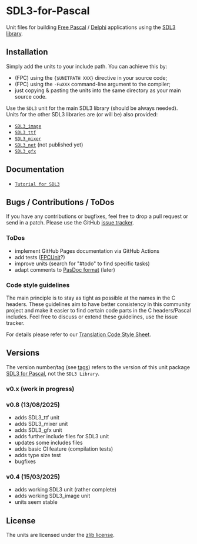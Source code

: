 # SDL3-for-Pascal

Unit files for building
[Free Pascal](https://freepascal.org/) / [Delphi](https://www.embarcadero.com/products/delphi) applications
using the [SDL3 library](https://libsdl.org).

## Installation

Simply add the units to your include path. You can achieve this by:
 - (FPC) using the `{$UNITPATH XXX}` directive in your source code;
 - (FPC) using the `-FuXXX` command-line argument to the compiler;
 - just copying & pasting the units into the same directory as your main source code.

Use the `SDL3` unit for the main SDL3 library (should be always needed). Units for the other SDL3 libraries are (or will be) also provided:
 - [`SDL3_image`](https://github.com/libsdl-org/SDL_image)
 - [`SDL3_ttf`](https://github.com/libsdl-org/SDL_ttf)
 - [`SDL3_mixer`](https://github.com/libsdl-org/SDL_mixer)
 - [`SDL3_net`](https://github.com/libsdl-org/SDL_net) (not published yet)
 - [`SDL3_gfx`](https://github.com/sabdul-khabir/SDL3_gfx)

## Documentation

- [`Tutorial for SDL3`](https://www.freepascal-meets-sdl.net/sdl-tutorials/)

## Bugs / Contributions / ToDos

If you have any contributions or bugfixes, feel free to drop a pull request or send in a patch.
Please use the GitHub [issue tracker](https://github.com/PascalGameDevelopment/SDL3-for-Pascal/issues).

### ToDos

- implement GitHub Pages documentation via GitHub Actions
- add tests ([FPCUnit](https://wiki.freepascal.org/fpcunit)?)
- improve units (search for "#todo" to find specific tasks)
- adapt comments to [PasDoc format](https://pasdoc.github.io) (later)

### Code style guidelines

The main principle is to stay as tight as possible at the names in the C headers.
These guidelines aim to have better consistency in this community project and make
it easier to find certain code parts in the C headers/Pascal includes. Feel free
to discuss or extend these guidelines, use the issue tracker.

For details please refer to our [Translation Code Style Sheet](STYLESHEET.md).

## Versions

The version number/tag (see [tags](https://github.com/PascalGameDevelopment/SDL3-for-Pascal/tags)) refers to the version of this unit  package [SDL3 for Pascal](https://github.com/PascalGameDevelopment/SDL3-for-Pascal), not the `SDL3 Library`.

### v0.x (work in progress)

### v0.8 (13/08/2025)

- adds SDL3_ttf unit
- adds SDL3_mixer unit
- adds SDL3_gfx unit
- adds further include files for SDL3 unit
- updates some includes files
- adds basic CI feature (compilation tests)
- adds type size test
- bugfixes

### v0.4 (15/03/2025)

- adds working SDL3 unit (rather complete)
- adds working SDL3_image unit
- units seem stable

## License

The units are licensed under the [zlib license](https://opensource.org/license/zlib).
